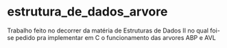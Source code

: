 # estrutura_de_dados_arvore

Trabalho feito no decorrer da matéria de Estruturas de Dados II no qual foi-se pedido pra implementar em C o funcionamento das arvores ABP e AVL
